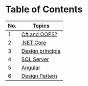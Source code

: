 <!-- #  

<div>
    <br>
    <h1 align="center" style="font-size: 40px"><strong>Full stack developer - Interview Questions & Answers </strong></h1> <br>
</div> -->

# Table of Contents

| No. | Topics |
| --- | --------- |
|1  | [C# and OOPS?](./CsharpOops.md) |
|2  | [.NET Core](./DotnetCore.md) |
|3  | [Design principle](./DesginPrinciple.md) |
|4  | [SQL Server](./SQLServer.md) |
|5  | [Angular](./Angular.md) |
|6  | [Design Pattern](./DesignPattern.md) |
